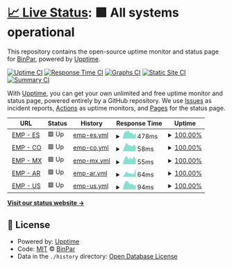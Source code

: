# [📈 Live Status](https://BinPar.github.io/emp-status): <!--live status--> **🟩 All systems operational**

This repository contains the open-source uptime monitor and status page for [BinPar](http://www.binpar.com), powered by [Upptime](https://github.com/upptime/upptime).

[![Uptime CI](https://github.com/BinPar/emp-status/workflows/Uptime%20CI/badge.svg)](https://github.com/BinPar/emp-status/actions?query=workflow%3A%22Uptime+CI%22)
[![Response Time CI](https://github.com/BinPar/emp-status/workflows/Response%20Time%20CI/badge.svg)](https://github.com/BinPar/emp-status/actions?query=workflow%3A%22Response+Time+CI%22)
[![Graphs CI](https://github.com/BinPar/emp-status/workflows/Graphs%20CI/badge.svg)](https://github.com/BinPar/emp-status/actions?query=workflow%3A%22Graphs+CI%22)
[![Static Site CI](https://github.com/BinPar/emp-status/workflows/Static%20Site%20CI/badge.svg)](https://github.com/BinPar/emp-status/actions?query=workflow%3A%22Static+Site+CI%22)
[![Summary CI](https://github.com/BinPar/emp-status/workflows/Summary%20CI/badge.svg)](https://github.com/BinPar/emp-status/actions?query=workflow%3A%22Summary+CI%22)

With [Upptime](https://upptime.js.org), you can get your own unlimited and free uptime monitor and status page, powered entirely by a GitHub repository. We use [Issues](https://github.com/BinPar/emp-status/issues) as incident reports, [Actions](https://github.com/BinPar/emp-status/actions) as uptime monitors, and [Pages](https://BinPar.github.io/emp-status) for the status page.

<!--start: status pages-->
<!-- This summary is generated by Upptime (https://github.com/upptime/upptime) -->
<!-- Do not edit this manually, your changes will be overwritten -->
<!-- prettier-ignore -->
| URL | Status | History | Response Time | Uptime |
| --- | ------ | ------- | ------------- | ------ |
| <img alt="" src="https://icons.duckduckgo.com/ip3/www.medicapanamericana.com.ico" height="13"> [EMP - ES](https://www.medicapanamericana.com/es) | 🟩 Up | [emp-es.yml](https://github.com/BinPar/emp-status/commits/HEAD/history/emp-es.yml) | <details><summary><img alt="Response time graph" src="./graphs/emp-es/response-time-week.png" height="20"> 478ms</summary><br><a href="https://BinPar.github.io/emp-status/history/emp-es"><img alt="Response time 1898" src="https://img.shields.io/endpoint?url=https%3A%2F%2Fraw.githubusercontent.com%2FBinPar%2Femp-status%2FHEAD%2Fapi%2Femp-es%2Fresponse-time.json"></a><br><a href="https://BinPar.github.io/emp-status/history/emp-es"><img alt="24-hour response time 463" src="https://img.shields.io/endpoint?url=https%3A%2F%2Fraw.githubusercontent.com%2FBinPar%2Femp-status%2FHEAD%2Fapi%2Femp-es%2Fresponse-time-day.json"></a><br><a href="https://BinPar.github.io/emp-status/history/emp-es"><img alt="7-day response time 478" src="https://img.shields.io/endpoint?url=https%3A%2F%2Fraw.githubusercontent.com%2FBinPar%2Femp-status%2FHEAD%2Fapi%2Femp-es%2Fresponse-time-week.json"></a><br><a href="https://BinPar.github.io/emp-status/history/emp-es"><img alt="30-day response time 528" src="https://img.shields.io/endpoint?url=https%3A%2F%2Fraw.githubusercontent.com%2FBinPar%2Femp-status%2FHEAD%2Fapi%2Femp-es%2Fresponse-time-month.json"></a><br><a href="https://BinPar.github.io/emp-status/history/emp-es"><img alt="1-year response time 1506" src="https://img.shields.io/endpoint?url=https%3A%2F%2Fraw.githubusercontent.com%2FBinPar%2Femp-status%2FHEAD%2Fapi%2Femp-es%2Fresponse-time-year.json"></a></details> | <details><summary><a href="https://BinPar.github.io/emp-status/history/emp-es">100.00%</a></summary><a href="https://BinPar.github.io/emp-status/history/emp-es"><img alt="All-time uptime 99.16%" src="https://img.shields.io/endpoint?url=https%3A%2F%2Fraw.githubusercontent.com%2FBinPar%2Femp-status%2FHEAD%2Fapi%2Femp-es%2Fuptime.json"></a><br><a href="https://BinPar.github.io/emp-status/history/emp-es"><img alt="24-hour uptime 100.00%" src="https://img.shields.io/endpoint?url=https%3A%2F%2Fraw.githubusercontent.com%2FBinPar%2Femp-status%2FHEAD%2Fapi%2Femp-es%2Fuptime-day.json"></a><br><a href="https://BinPar.github.io/emp-status/history/emp-es"><img alt="7-day uptime 100.00%" src="https://img.shields.io/endpoint?url=https%3A%2F%2Fraw.githubusercontent.com%2FBinPar%2Femp-status%2FHEAD%2Fapi%2Femp-es%2Fuptime-week.json"></a><br><a href="https://BinPar.github.io/emp-status/history/emp-es"><img alt="30-day uptime 100.00%" src="https://img.shields.io/endpoint?url=https%3A%2F%2Fraw.githubusercontent.com%2FBinPar%2Femp-status%2FHEAD%2Fapi%2Femp-es%2Fuptime-month.json"></a><br><a href="https://BinPar.github.io/emp-status/history/emp-es"><img alt="1-year uptime 97.65%" src="https://img.shields.io/endpoint?url=https%3A%2F%2Fraw.githubusercontent.com%2FBinPar%2Femp-status%2FHEAD%2Fapi%2Femp-es%2Fuptime-year.json"></a></details>
| <img alt="" src="https://icons.duckduckgo.com/ip3/www.medicapanamericana.com.ico" height="13"> [EMP - CO](https://www.medicapanamericana.com/co) | 🟩 Up | [emp-co.yml](https://github.com/BinPar/emp-status/commits/HEAD/history/emp-co.yml) | <details><summary><img alt="Response time graph" src="./graphs/emp-co/response-time-week.png" height="20"> 58ms</summary><br><a href="https://BinPar.github.io/emp-status/history/emp-co"><img alt="Response time 784" src="https://img.shields.io/endpoint?url=https%3A%2F%2Fraw.githubusercontent.com%2FBinPar%2Femp-status%2FHEAD%2Fapi%2Femp-co%2Fresponse-time.json"></a><br><a href="https://BinPar.github.io/emp-status/history/emp-co"><img alt="24-hour response time 44" src="https://img.shields.io/endpoint?url=https%3A%2F%2Fraw.githubusercontent.com%2FBinPar%2Femp-status%2FHEAD%2Fapi%2Femp-co%2Fresponse-time-day.json"></a><br><a href="https://BinPar.github.io/emp-status/history/emp-co"><img alt="7-day response time 58" src="https://img.shields.io/endpoint?url=https%3A%2F%2Fraw.githubusercontent.com%2FBinPar%2Femp-status%2FHEAD%2Fapi%2Femp-co%2Fresponse-time-week.json"></a><br><a href="https://BinPar.github.io/emp-status/history/emp-co"><img alt="30-day response time 64" src="https://img.shields.io/endpoint?url=https%3A%2F%2Fraw.githubusercontent.com%2FBinPar%2Femp-status%2FHEAD%2Fapi%2Femp-co%2Fresponse-time-month.json"></a><br><a href="https://BinPar.github.io/emp-status/history/emp-co"><img alt="1-year response time 587" src="https://img.shields.io/endpoint?url=https%3A%2F%2Fraw.githubusercontent.com%2FBinPar%2Femp-status%2FHEAD%2Fapi%2Femp-co%2Fresponse-time-year.json"></a></details> | <details><summary><a href="https://BinPar.github.io/emp-status/history/emp-co">100.00%</a></summary><a href="https://BinPar.github.io/emp-status/history/emp-co"><img alt="All-time uptime 99.22%" src="https://img.shields.io/endpoint?url=https%3A%2F%2Fraw.githubusercontent.com%2FBinPar%2Femp-status%2FHEAD%2Fapi%2Femp-co%2Fuptime.json"></a><br><a href="https://BinPar.github.io/emp-status/history/emp-co"><img alt="24-hour uptime 100.00%" src="https://img.shields.io/endpoint?url=https%3A%2F%2Fraw.githubusercontent.com%2FBinPar%2Femp-status%2FHEAD%2Fapi%2Femp-co%2Fuptime-day.json"></a><br><a href="https://BinPar.github.io/emp-status/history/emp-co"><img alt="7-day uptime 100.00%" src="https://img.shields.io/endpoint?url=https%3A%2F%2Fraw.githubusercontent.com%2FBinPar%2Femp-status%2FHEAD%2Fapi%2Femp-co%2Fuptime-week.json"></a><br><a href="https://BinPar.github.io/emp-status/history/emp-co"><img alt="30-day uptime 100.00%" src="https://img.shields.io/endpoint?url=https%3A%2F%2Fraw.githubusercontent.com%2FBinPar%2Femp-status%2FHEAD%2Fapi%2Femp-co%2Fuptime-month.json"></a><br><a href="https://BinPar.github.io/emp-status/history/emp-co"><img alt="1-year uptime 97.70%" src="https://img.shields.io/endpoint?url=https%3A%2F%2Fraw.githubusercontent.com%2FBinPar%2Femp-status%2FHEAD%2Fapi%2Femp-co%2Fuptime-year.json"></a></details>
| <img alt="" src="https://icons.duckduckgo.com/ip3/www.medicapanamericana.com.ico" height="13"> [EMP - MX](https://www.medicapanamericana.com/mx) | 🟩 Up | [emp-mx.yml](https://github.com/BinPar/emp-status/commits/HEAD/history/emp-mx.yml) | <details><summary><img alt="Response time graph" src="./graphs/emp-mx/response-time-week.png" height="20"> 55ms</summary><br><a href="https://BinPar.github.io/emp-status/history/emp-mx"><img alt="Response time 855" src="https://img.shields.io/endpoint?url=https%3A%2F%2Fraw.githubusercontent.com%2FBinPar%2Femp-status%2FHEAD%2Fapi%2Femp-mx%2Fresponse-time.json"></a><br><a href="https://BinPar.github.io/emp-status/history/emp-mx"><img alt="24-hour response time 44" src="https://img.shields.io/endpoint?url=https%3A%2F%2Fraw.githubusercontent.com%2FBinPar%2Femp-status%2FHEAD%2Fapi%2Femp-mx%2Fresponse-time-day.json"></a><br><a href="https://BinPar.github.io/emp-status/history/emp-mx"><img alt="7-day response time 55" src="https://img.shields.io/endpoint?url=https%3A%2F%2Fraw.githubusercontent.com%2FBinPar%2Femp-status%2FHEAD%2Fapi%2Femp-mx%2Fresponse-time-week.json"></a><br><a href="https://BinPar.github.io/emp-status/history/emp-mx"><img alt="30-day response time 63" src="https://img.shields.io/endpoint?url=https%3A%2F%2Fraw.githubusercontent.com%2FBinPar%2Femp-status%2FHEAD%2Fapi%2Femp-mx%2Fresponse-time-month.json"></a><br><a href="https://BinPar.github.io/emp-status/history/emp-mx"><img alt="1-year response time 650" src="https://img.shields.io/endpoint?url=https%3A%2F%2Fraw.githubusercontent.com%2FBinPar%2Femp-status%2FHEAD%2Fapi%2Femp-mx%2Fresponse-time-year.json"></a></details> | <details><summary><a href="https://BinPar.github.io/emp-status/history/emp-mx">100.00%</a></summary><a href="https://BinPar.github.io/emp-status/history/emp-mx"><img alt="All-time uptime 99.22%" src="https://img.shields.io/endpoint?url=https%3A%2F%2Fraw.githubusercontent.com%2FBinPar%2Femp-status%2FHEAD%2Fapi%2Femp-mx%2Fuptime.json"></a><br><a href="https://BinPar.github.io/emp-status/history/emp-mx"><img alt="24-hour uptime 100.00%" src="https://img.shields.io/endpoint?url=https%3A%2F%2Fraw.githubusercontent.com%2FBinPar%2Femp-status%2FHEAD%2Fapi%2Femp-mx%2Fuptime-day.json"></a><br><a href="https://BinPar.github.io/emp-status/history/emp-mx"><img alt="7-day uptime 100.00%" src="https://img.shields.io/endpoint?url=https%3A%2F%2Fraw.githubusercontent.com%2FBinPar%2Femp-status%2FHEAD%2Fapi%2Femp-mx%2Fuptime-week.json"></a><br><a href="https://BinPar.github.io/emp-status/history/emp-mx"><img alt="30-day uptime 100.00%" src="https://img.shields.io/endpoint?url=https%3A%2F%2Fraw.githubusercontent.com%2FBinPar%2Femp-status%2FHEAD%2Fapi%2Femp-mx%2Fuptime-month.json"></a><br><a href="https://BinPar.github.io/emp-status/history/emp-mx"><img alt="1-year uptime 97.70%" src="https://img.shields.io/endpoint?url=https%3A%2F%2Fraw.githubusercontent.com%2FBinPar%2Femp-status%2FHEAD%2Fapi%2Femp-mx%2Fuptime-year.json"></a></details>
| <img alt="" src="https://icons.duckduckgo.com/ip3/www.medicapanamericana.com.ico" height="13"> [EMP - AR](https://www.medicapanamericana.com/ar) | 🟩 Up | [emp-ar.yml](https://github.com/BinPar/emp-status/commits/HEAD/history/emp-ar.yml) | <details><summary><img alt="Response time graph" src="./graphs/emp-ar/response-time-week.png" height="20"> 64ms</summary><br><a href="https://BinPar.github.io/emp-status/history/emp-ar"><img alt="Response time 929" src="https://img.shields.io/endpoint?url=https%3A%2F%2Fraw.githubusercontent.com%2FBinPar%2Femp-status%2FHEAD%2Fapi%2Femp-ar%2Fresponse-time.json"></a><br><a href="https://BinPar.github.io/emp-status/history/emp-ar"><img alt="24-hour response time 126" src="https://img.shields.io/endpoint?url=https%3A%2F%2Fraw.githubusercontent.com%2FBinPar%2Femp-status%2FHEAD%2Fapi%2Femp-ar%2Fresponse-time-day.json"></a><br><a href="https://BinPar.github.io/emp-status/history/emp-ar"><img alt="7-day response time 64" src="https://img.shields.io/endpoint?url=https%3A%2F%2Fraw.githubusercontent.com%2FBinPar%2Femp-status%2FHEAD%2Fapi%2Femp-ar%2Fresponse-time-week.json"></a><br><a href="https://BinPar.github.io/emp-status/history/emp-ar"><img alt="30-day response time 87" src="https://img.shields.io/endpoint?url=https%3A%2F%2Fraw.githubusercontent.com%2FBinPar%2Femp-status%2FHEAD%2Fapi%2Femp-ar%2Fresponse-time-month.json"></a><br><a href="https://BinPar.github.io/emp-status/history/emp-ar"><img alt="1-year response time 757" src="https://img.shields.io/endpoint?url=https%3A%2F%2Fraw.githubusercontent.com%2FBinPar%2Femp-status%2FHEAD%2Fapi%2Femp-ar%2Fresponse-time-year.json"></a></details> | <details><summary><a href="https://BinPar.github.io/emp-status/history/emp-ar">100.00%</a></summary><a href="https://BinPar.github.io/emp-status/history/emp-ar"><img alt="All-time uptime 99.18%" src="https://img.shields.io/endpoint?url=https%3A%2F%2Fraw.githubusercontent.com%2FBinPar%2Femp-status%2FHEAD%2Fapi%2Femp-ar%2Fuptime.json"></a><br><a href="https://BinPar.github.io/emp-status/history/emp-ar"><img alt="24-hour uptime 100.00%" src="https://img.shields.io/endpoint?url=https%3A%2F%2Fraw.githubusercontent.com%2FBinPar%2Femp-status%2FHEAD%2Fapi%2Femp-ar%2Fuptime-day.json"></a><br><a href="https://BinPar.github.io/emp-status/history/emp-ar"><img alt="7-day uptime 100.00%" src="https://img.shields.io/endpoint?url=https%3A%2F%2Fraw.githubusercontent.com%2FBinPar%2Femp-status%2FHEAD%2Fapi%2Femp-ar%2Fuptime-week.json"></a><br><a href="https://BinPar.github.io/emp-status/history/emp-ar"><img alt="30-day uptime 100.00%" src="https://img.shields.io/endpoint?url=https%3A%2F%2Fraw.githubusercontent.com%2FBinPar%2Femp-status%2FHEAD%2Fapi%2Femp-ar%2Fuptime-month.json"></a><br><a href="https://BinPar.github.io/emp-status/history/emp-ar"><img alt="1-year uptime 97.66%" src="https://img.shields.io/endpoint?url=https%3A%2F%2Fraw.githubusercontent.com%2FBinPar%2Femp-status%2FHEAD%2Fapi%2Femp-ar%2Fuptime-year.json"></a></details>
| <img alt="" src="https://icons.duckduckgo.com/ip3/www.medicapanamericana.com.ico" height="13"> [EMP - US](https://www.medicapanamericana.com) | 🟩 Up | [emp-us.yml](https://github.com/BinPar/emp-status/commits/HEAD/history/emp-us.yml) | <details><summary><img alt="Response time graph" src="./graphs/emp-us/response-time-week.png" height="20"> 94ms</summary><br><a href="https://BinPar.github.io/emp-status/history/emp-us"><img alt="Response time 643" src="https://img.shields.io/endpoint?url=https%3A%2F%2Fraw.githubusercontent.com%2FBinPar%2Femp-status%2FHEAD%2Fapi%2Femp-us%2Fresponse-time.json"></a><br><a href="https://BinPar.github.io/emp-status/history/emp-us"><img alt="24-hour response time 76" src="https://img.shields.io/endpoint?url=https%3A%2F%2Fraw.githubusercontent.com%2FBinPar%2Femp-status%2FHEAD%2Fapi%2Femp-us%2Fresponse-time-day.json"></a><br><a href="https://BinPar.github.io/emp-status/history/emp-us"><img alt="7-day response time 94" src="https://img.shields.io/endpoint?url=https%3A%2F%2Fraw.githubusercontent.com%2FBinPar%2Femp-status%2FHEAD%2Fapi%2Femp-us%2Fresponse-time-week.json"></a><br><a href="https://BinPar.github.io/emp-status/history/emp-us"><img alt="30-day response time 101" src="https://img.shields.io/endpoint?url=https%3A%2F%2Fraw.githubusercontent.com%2FBinPar%2Femp-status%2FHEAD%2Fapi%2Femp-us%2Fresponse-time-month.json"></a><br><a href="https://BinPar.github.io/emp-status/history/emp-us"><img alt="1-year response time 481" src="https://img.shields.io/endpoint?url=https%3A%2F%2Fraw.githubusercontent.com%2FBinPar%2Femp-status%2FHEAD%2Fapi%2Femp-us%2Fresponse-time-year.json"></a></details> | <details><summary><a href="https://BinPar.github.io/emp-status/history/emp-us">100.00%</a></summary><a href="https://BinPar.github.io/emp-status/history/emp-us"><img alt="All-time uptime 99.83%" src="https://img.shields.io/endpoint?url=https%3A%2F%2Fraw.githubusercontent.com%2FBinPar%2Femp-status%2FHEAD%2Fapi%2Femp-us%2Fuptime.json"></a><br><a href="https://BinPar.github.io/emp-status/history/emp-us"><img alt="24-hour uptime 100.00%" src="https://img.shields.io/endpoint?url=https%3A%2F%2Fraw.githubusercontent.com%2FBinPar%2Femp-status%2FHEAD%2Fapi%2Femp-us%2Fuptime-day.json"></a><br><a href="https://BinPar.github.io/emp-status/history/emp-us"><img alt="7-day uptime 100.00%" src="https://img.shields.io/endpoint?url=https%3A%2F%2Fraw.githubusercontent.com%2FBinPar%2Femp-status%2FHEAD%2Fapi%2Femp-us%2Fuptime-week.json"></a><br><a href="https://BinPar.github.io/emp-status/history/emp-us"><img alt="30-day uptime 100.00%" src="https://img.shields.io/endpoint?url=https%3A%2F%2Fraw.githubusercontent.com%2FBinPar%2Femp-status%2FHEAD%2Fapi%2Femp-us%2Fuptime-month.json"></a><br><a href="https://BinPar.github.io/emp-status/history/emp-us"><img alt="1-year uptime 99.55%" src="https://img.shields.io/endpoint?url=https%3A%2F%2Fraw.githubusercontent.com%2FBinPar%2Femp-status%2FHEAD%2Fapi%2Femp-us%2Fuptime-year.json"></a></details>

<!--end: status pages-->

[**Visit our status website →**](https://BinPar.github.io/emp-status)

## 📄 License

- Powered by: [Upptime](https://github.com/upptime/upptime)
- Code: [MIT](./LICENSE) © [BinPar](http://www.binpar.com)
- Data in the `./history` directory: [Open Database License](https://opendatacommons.org/licenses/odbl/1-0/)
